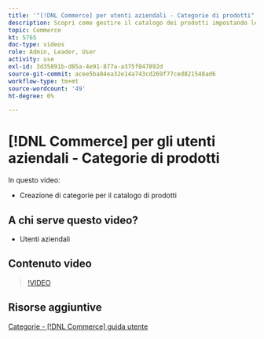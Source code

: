 ```yaml
---
title: '"[!DNL Commerce] per utenti aziendali - Categorie di prodotti"'
description: Scopri come gestire il catalogo dei prodotti impostando le categorie.
topic: Commerce
kt: 5765
doc-type: videos
role: Admin, Leader, User
activity: use
exl-id: 3d35891b-d85a-4e91-877a-a375f047892d
source-git-commit: acee5ba84ea32e14a743cd269f77ced821548ad6
workflow-type: tm+mt
source-wordcount: '49'
ht-degree: 0%

---
```


# [!DNL Commerce] per gli utenti aziendali - Categorie di prodotti

In questo video:

- Creazione di categorie per il catalogo di prodotti

## A chi serve questo video?

- Utenti aziendali

## Contenuto video

>[!VIDEO](https://video.tv.adobe.com/v/35950?quality=12&learn=on)

## Risorse aggiuntive

[Categorie - [!DNL Commerce] guida utente](https://docs.magento.com/user-guide/catalog/categories.html)
